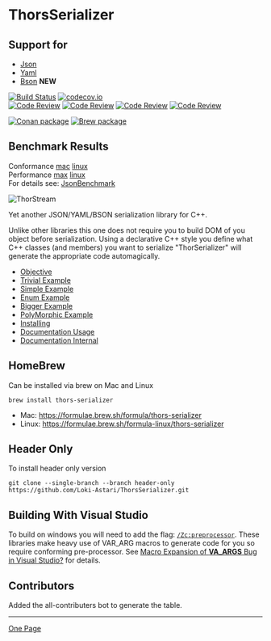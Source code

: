 # ThorsSerializer

## Support for

* [Json](https://www.json.org/json-en.html)
* [Yaml](https://yaml.org/)
* [Bson](http://bsonspec.org/) **NEW**


[![Build Status](https://travis-ci.com/Loki-Astari/ThorsSerializer.svg?branch=master)](https://travis-ci.com/Loki-Astari/ThorsSerializer)
[![codecov.io](http://codecov.io/github/Loki-Astari/ThorsSerializer/coverage.svg?branch=master)](http://codecov.io/github/Loki-Astari/ThorsSerializer?branch=master)   
[![Code Review](http://www.zomis.net/codereview/shield/?qid=81920)](http://codereview.stackexchange.com/q/81920/507)
[![Code Review](http://www.zomis.net/codereview/shield/?qid=79281)](http://codereview.stackexchange.com/q/79281/507)
[![Code Review](http://www.zomis.net/codereview/shield/?qid=7567)](http://codereview.stackexchange.com/q/7567/507)
[![Code Review](http://www.zomis.net/codereview/shield/?qid=7536)](http://codereview.stackexchange.com/q/7536/507)

[![Conan package](https://img.shields.io/badge/Conan-package-blueviolet)](https://conan.io/center/thors-serializer)
[![Brew package](https://img.shields.io/badge/Brew-package-blueviolet)](https://formulae.brew.sh/formula/thors-serializer)


## Benchmark Results
Conformance [mac](https://LokiAstari.com/Json/Conformance.osx.html) [linux](https://LokiAstari.com/Json/Conformance.linux.html)  
Performance [max](https://LokiAstari.com/Json/Performance.osx.html) [linux](https://LokiAstari.com/Json/Performance.linux.html)  
For details see: [JsonBenchmark](https://github.com/Loki-Astari/JsonBenchmark)  

![ThorStream](img/stream.jpg)

Yet another JSON/YAML/BSON serialization library for C++.

Unlike other libraries this one does not require you to build DOM of you object before serialization. Using a declarative C++ style you define what C++ classes (and members) you want to serialize "ThorSerializer" will generate the appropriate code automagically.

* [Objective](doc/objective.md)
* [Trivial Example](doc/example0.md)
* [Simple Example](doc/example1.md)
* [Enum Example](doc/exampleE.md)
* [Bigger Example](doc/example2.md)
* [PolyMorphic Example](doc/example3.md)
* [Installing](doc/building.md)
* [Documentation Usage](doc/usage.md)
* [Documentation Internal](https://lokiastari.com/ThorsSerializer/)

## HomeBrew

Can be installed via brew on Mac and Linux

    brew install thors-serializer

* Mac: https://formulae.brew.sh/formula/thors-serializer
* Linux: https://formulae.brew.sh/formula-linux/thors-serializer

## Header Only

To install header only version

    git clone --single-branch --branch header-only https://github.com/Loki-Astari/ThorsSerializer.git

## Building With Visual Studio

To build on windows you will need to add the flag: [`/Zc:preprocessor`](https://learn.microsoft.com/en-us/cpp/build/reference/zc-preprocessor?view=msvc-170). These libraries make heavy use of VAR_ARG macros to generate code for you so require conforming pre-processor. See [Macro Expansion of __VA_ARGS__ Bug in Visual Studio?](https://stackoverflow.com/questions/78605945/macro-expansion-of-va-args-bug-in-visual-studio) for details.


## Contributors

Added the all-contributers bot to generate the table.


-----

[One Page](doc/full.md)

